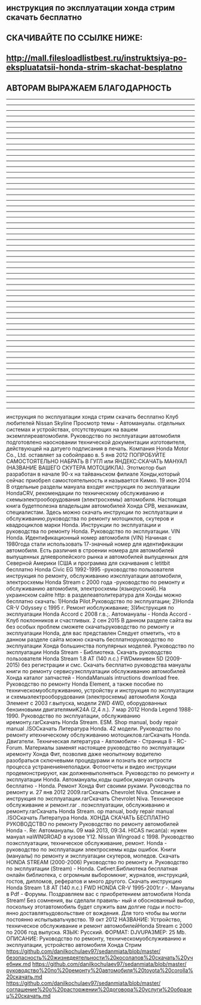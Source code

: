 инструкция по эксплуатации хонда стрим скачать бесплатно
--------------------------------------------------
СКАЧИВАЙТЕ ПО ССЫЛКЕ НИЖЕ:
--------------------------------------------------
http://mall.filesloadlistbest.ru/instruktsiya-po-ekspluatatsii-honda-strim-skachat-besplatno
--------------------------------------------------
АВТОРАМ ВЫРАЖАЕМ БЛАГОДАРНОСТЬ
--------------------------------------------------
--------------------------------------------------
--------------------------------------------------
--------------------------------------------------
--------------------------------------------------
--------------------------------------------------
--------------------------------------------------
--------------------------------------------------
--------------------------------------------------
--------------------------------------------------
--------------------------------------------------
--------------------------------------------------
--------------------------------------------------
--------------------------------------------------
--------------------------------------------------
--------------------------------------------------
--------------------------------------------------
--------------------------------------------------
--------------------------------------------------
--------------------------------------------------
--------------------------------------------------
--------------------------------------------------
--------------------------------------------------
--------------------------------------------------
--------------------------------------------------
--------------------------------------------------
--------------------------------------------------
--------------------------------------------------
--------------------------------------------------
--------------------------------------------------
--------------------------------------------------
--------------------------------------------------
--------------------------------------------------
--------------------------------------------------
--------------------------------------------------
--------------------------------------------------
--------------------------------------------------
--------------------------------------------------
--------------------------------------------------
--------------------------------------------------
--------------------------------------------------
--------------------------------------------------
--------------------------------------------------
--------------------------------------------------
--------------------------------------------------
--------------------------------------------------
--------------------------------------------------
--------------------------------------------------
--------------------------------------------------
--------------------------------------------------
--------------------------------------------------
--------------------------------------------------
--------------------------------------------------
--------------------------------------------------
--------------------------------------------------
--------------------------------------------------
--------------------------------------------------
инструкция по эксплуатации хонда стрим скачать бесплатно Клуб любителей Nissan Skyline  Просмотр темы - Автомануалы. отдельных системах и устройствах, отсутствующих на вашем экземпляреавтомобиля. Руководство по эксплуатации автомобиля подготовлено наосновании технической документации изготовителя, действующей на датуего подписания в печать. Компания Honda Motor Co., Ltd. оставляет за собойправо в. 5 янв 2012  ПОПРОБУЙТЕ САМОСТОЯТЕЛЬНО НАБРАТЬ В ГУГЛ или ЯНДЕКС:СКАЧАТЬ МАНУАЛ (НАЗВАНИЕ ВАШЕГО СКУТЕРА МОТОЦИКЛА).  Этотмотор был разработан в начале 90-х на тайваньском филиале Хонды,который сейчас приобрел самостоятельность и называется Кимко. 19 июн 2014  В отдельные разделы мануала входят инструкция по эксплуатации HondaCRV, рекомендации по техническому обслуживанию и схемыэлектрооборудования (электросхемы) автомобиля. Настоящая книга будетполезна владельцам автомобилей Хонда СРВ, механикам, специалистам. Здесь можно скачать инструкции по эксплуатации и обслуживанию,руководства по ремонту мотоциклов, скутеров и квадроциклов марки Honda. Инструкции по эксплуатации и руководства по ремонту Honda. Руководство по эксплуатации. VIN Honda. Идентификационный номер автомобиля (VIN) Начиная с 1980года стали использовать 17-значный номер для идентификации автомобиля. Есть различия в строении номера для автомобилей выпущенных дляевропейского рынка и автомобилей выпущенных для Северной Америки (США и
программа для скачивания с letitbit бесплатно  Honda Civic EG 1992-1995 -руководство пользователя инструкция по ремонту, обслуживанию иэксплуатации автомобиля, электросхемы  Honda Stream с 2000 года -руководство по ремонту и обслуживанию автомобиля, электросхемы (языкрусский). На украинском сайте http: в разделеавтолитература для Хонды можно бесплатно скачать: 1)Honda Pilot.Руководство по эксплуатации; 2)Honda CR-V  Odyssey с 1995 г. Ремонт иобслуживание; 3)Инструкция по эксплуатации Honda Accord с 2008 г.в.;. Автомануалы - Honda Accord - Клуб поклонников и счастливых. 2 сен 2015  В данном разделе сайта вы без особых проблем сможете скачатьруководство по ремонту и эксплуатации Honda, для вас представлен Следует отметить, что в данном разделе сайта можно скачать бесплатноруководство по эксплуатации Хонда большинства популярных моделей. Руководство по эксплуатации Honda Stream - Библиотека. Скачать руководство пользователя Honda Stream 1.8 AT (140 л.с.) FWDминивен 5D (2009-2015) без регистрации и смс. Скачать бесплатно руководства мануалы книги по ремонту сервисуэксплуатации обслуживанию автомобилей Хонда каталог запчастей - HondaManuals intructions download free. Руководство по ремонту Honda Element, а также пособие по техническомуобслуживанию, устройству и инструкция по эксплуатации и схемыэлектрооборудования (электросхемы) автомобиля Хонда Элемент с 2003 г.выпуска, модели 2WD  4WD, оборудованных бензиновыми двигателямиK24A (2,4 л.).
7 мар 2012  Honda Legend 1988-1990. Руководство по эксплуатации, обслуживанию иремонту.rarСкачать Honda Stream. ESM. Shop manual, body repair manual .ISOСкачать Литература Honda. 42 модели. Руководство по ремонту итехническому обслуживанию мотоциклов.rarСкачать Honda. Двигатели. Техническая литература - Автомобили - Страница 8 - RC-Forum. Материалы  заменят настоящее руководство по эксплуатации иремонту Хонда Фит, позволив даже неопытному водителю разобраться сключевыми процедурами и познать все хитрости процесса устранениянеполадки. Фотоотчеты и видео инструкции продемонстрируют, как долженвыполняться. Руководство по ремонту и эксплуатации Honda. Автомануалы,коды ошибок,мануал скачать бесплатно - Honda. Ремонт Хонда Фит своими руками. Руководства по ремонту и. 27 янв 2012  2009.rarСкачать Chevrolet Niva. Описание и инструкция по эксплуатации.rarСкачать Chevrolet Niva. Техническое обслуживание и ремонт.rar . поэксплуатации, обслуживанию и ремонту.rarСкачать Honda Stream. op manual, body repair manual .ISOСкачать Литература Honda. ХОНДА СКАЧАТЬ БЕСПЛАТНО РУКОВОДСТВО по ремонту
Руководство по ремонту автомобилей Honda -. Re: Автомануалы. 09 май 2013, 09:34. HICAS писал(а): нужен мануал наWINGROAD в кузове Y12. Nissan Wingroad с 1998. Руководство поэксплуатации, техническое обслуживание, ремонт. Honda - руководство по эксплуатации электросхемы коды ошибок. Книги (мануалы) по ремонту и эксплуатации скутеров, мопедов. Скачать HONDA STREAM (2000-2006) Руководство по ремонту и. Руководство по эксплуатации (Stream) - Honda. Сибнет.Библиотека  бесплатная онлайн библиотека, с огромным выборомкниг, журналов, инструкций, гостов, дипломов, рефератов и много другого. Скачать инструкцию Honda Stream 1.8 AT (140 л.с.) FWD
HONDA CR-V 1995-2001г.г -. Мануалы в Pdf - Форумы. Поздравляем вас с приобретением автомобиля Honda Stream! Без сомнения, вы сделали правиль- ный и обоснованный выбор, поскольку этотавтомобиль будет служить вам долгие годы и посто- янно доставлятьудовольствие от вождения. Для того чтобы вы могли постоянно испытыватьчувство. 19 окт 2012  НАЗВАНИЕ: Устройство, техническое обслуживание и ремонт автомобилейHonda Stream с 2000 по 2006 год выпуска. ЯЗЫК: Русский. ФОРМАТ: DJVUРАЗМЕР: 25 Mb. ОПИСАНИЕ: Руководство по ремонту, техническомуобслуживанию и эксплуатации, устройство автомобиля Хонда Стрим
https://github.com/danilkochulaev97/sedanmiata/blob/master/безопасность%20жизнедеятельности%20косолапов%20скачать%20учебник.md
https://github.com/danilkochulaev97/sedanmiata/blob/master/руководство%20по%20ремонту%20автомобиля%20toyota%20corolla%20скачать.md
https://github.com/danilkochulaev97/sedanmiata/blob/master/соглашение%20о%20расторжении%20договора%20услуги%20образец%20скачать.md